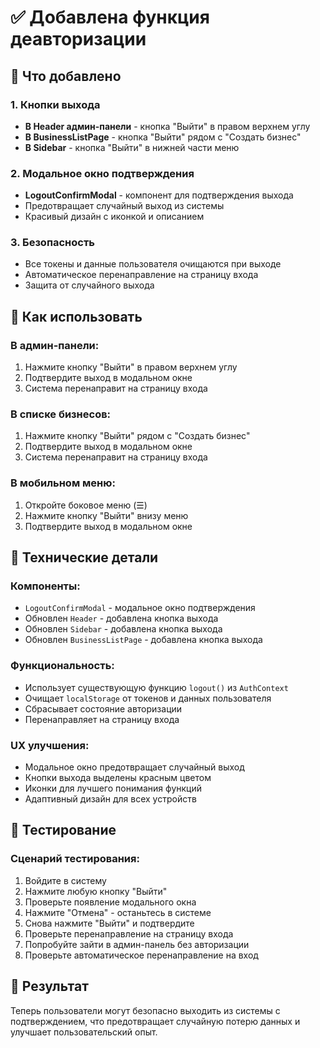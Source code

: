 # ✅ Добавлена функция деавторизации

## 🚪 Что добавлено

### 1. Кнопки выхода
- **В Header админ-панели** - кнопка "Выйти" в правом верхнем углу
- **В BusinessListPage** - кнопка "Выйти" рядом с "Создать бизнес"
- **В Sidebar** - кнопка "Выйти" в нижней части меню

### 2. Модальное окно подтверждения
- **LogoutConfirmModal** - компонент для подтверждения выхода
- Предотвращает случайный выход из системы
- Красивый дизайн с иконкой и описанием

### 3. Безопасность
- Все токены и данные пользователя очищаются при выходе
- Автоматическое перенаправление на страницу входа
- Защита от случайного выхода

## 🎯 Как использовать

### В админ-панели:
1. Нажмите кнопку "Выйти" в правом верхнем углу
2. Подтвердите выход в модальном окне
3. Система перенаправит на страницу входа

### В списке бизнесов:
1. Нажмите кнопку "Выйти" рядом с "Создать бизнес"
2. Подтвердите выход в модальном окне
3. Система перенаправит на страницу входа

### В мобильном меню:
1. Откройте боковое меню (☰)
2. Нажмите кнопку "Выйти" внизу меню
3. Подтвердите выход в модальном окне

## 🔧 Технические детали

### Компоненты:
- `LogoutConfirmModal` - модальное окно подтверждения
- Обновлен `Header` - добавлена кнопка выхода
- Обновлен `Sidebar` - добавлена кнопка выхода
- Обновлен `BusinessListPage` - добавлена кнопка выхода

### Функциональность:
- Использует существующую функцию `logout()` из `AuthContext`
- Очищает `localStorage` от токенов и данных пользователя
- Сбрасывает состояние авторизации
- Перенаправляет на страницу входа

### UX улучшения:
- Модальное окно предотвращает случайный выход
- Кнопки выхода выделены красным цветом
- Иконки для лучшего понимания функций
- Адаптивный дизайн для всех устройств

## 🧪 Тестирование

### Сценарий тестирования:
1. Войдите в систему
2. Нажмите любую кнопку "Выйти"
3. Проверьте появление модального окна
4. Нажмите "Отмена" - останьтесь в системе
5. Снова нажмите "Выйти" и подтвердите
6. Проверьте перенаправление на страницу входа
7. Попробуйте зайти в админ-панель без авторизации
8. Проверьте автоматическое перенаправление на вход

## 🎉 Результат

Теперь пользователи могут безопасно выходить из системы с подтверждением, что предотвращает случайную потерю данных и улучшает пользовательский опыт.

